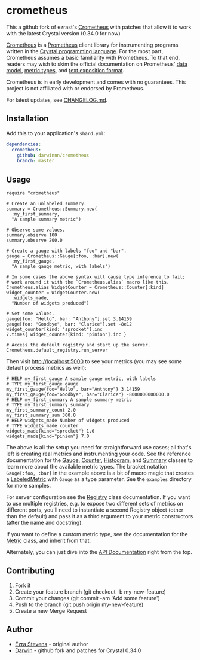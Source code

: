 # crometheus

This a github fork of ezrast's [Crometheus](https://gitlab.com/ezrast/crometheus) with patches that allow it to work with the latest Crystal version (0.34.0 for now)

[Crometheus](https://gitlab.com/ezrast/crometheus) is a [Prometheus](https://prometheus.io/) client library for instrumenting programs written in the [Crystal programming language](https://crystal-lang.org/).
For the most part, Crometheus assumes a basic familiarity with Prometheus.
To that end, readers may wish to skim the official documentation on Prometheus' [data model](https://prometheus.io/docs/concepts/data_model/), [metric types](https://prometheus.io/docs/concepts/metric_types/), and [text exposition format](https://prometheus.io/docs/instrumenting/exposition_formats/#text-format-details).

Crometheus is in early development and comes with no guarantees. This project is not affiliated with or endorsed by Prometheus.

For latest updates, see [CHANGELOG.md](CHANGELOG.md).

## Installation

Add this to your application's `shard.yml`:

```yaml
dependencies:
  crometheus:
    github: darwinnn/crometheus
    branch: master
```

## Usage

```crystal
require "crometheus"

# Create an unlabeled summary.
summary = Crometheus::Summary.new(
  :my_first_summary,
  "A sample summary metric")

# Observe some values.
summary.observe 100
summary.observe 200.0

# Create a gauge with labels "foo" and "bar".
gauge = Crometheus::Gauge[:foo, :bar].new(
  :my_first_gauge,
  "A sample gauge metric, with labels")

# In some cases the above syntax will cause type inference to fail;
# work around it with the `Crometheus.alias` macro like this.
Crometheus.alias WidgetCounter = Crometheus::Counter[:kind]
widget_counter = WidgetCounter.new(
  :widgets_made,
  "Number of widgets produced")

# Set some values.
gauge[foo: "Hello", bar: "Anthony"].set 3.14159
gauge[foo: "Goodbye", bar: "Clarice"].set -8e12
widget_counter[kind: "sprocket"].inc
7.times{ widget_counter[kind: "pinion"].inc }

# Access the default registry and start up the server.
Crometheus.default_registry.run_server
```
Then visit [http://localhost:5000](http://localhost:5000) to see your
metrics (you may see some default process metrics as well):
```text
# HELP my_first_gauge A sample gauge metric, with labels
# TYPE my_first_gauge gauge
my_first_gauge{foo="Hello", bar="Anthony"} 3.14159
my_first_gauge{foo="Goodbye", bar="Clarice"} -8000000000000.0
# HELP my_first_summary A sample summary metric
# TYPE my_first_summary summary
my_first_summary_count 2.0
my_first_summary_sum 300.0
# HELP widgets_made Number of widgets produced
# TYPE widgets_made counter
widgets_made{kind="sprocket"} 1.0
widgets_made{kind="pinion"} 7.0
```

The above is all the setup you need for straightforward use cases; all that's left is creating real metrics and instrumenting your code.
See the reference documentation for the [Gauge](https://ezrast.gitlab.io/crometheus/Crometheus/Gauge.html), [Counter](https://ezrast.gitlab.io/crometheus/Crometheus/Counter.html), [Histogram](https://ezrast.gitlab.io/crometheus/Crometheus/Histogram.html), and [Summary](https://ezrast.gitlab.io/crometheus/Crometheus/Summary.html) classes to learn more about the available metric types.
The bracket notation `Gauge[:foo, :bar]` in the example above is a bit of macro magic that creates a [LabeledMetric](https://ezrast.gitlab.io/crometheus/Crometheus/Metric/LabeledMetric.html) with `Gauge` as a type parameter.
See the `examples` directory for more samples.

For server configuration see the [Registry](https://ezrast.gitlab.io/crometheus/Crometheus/Registry.html) class documentation.
If you want to use multiple registries, e.g. to expose two different sets of metrics on different ports, you'll need to instantiate a second Registry object (other than the default) and pass it as a third argument to your metric constructors (after the name and docstring).

If you want to define a custom metric type, see the documentation for the [Metric](https://ezrast.gitlab.io/crometheus/Crometheus/Metric.html) class, and inherit from that.

Alternately, you can just dive into the [API Documentation](https://ezrast.gitlab.io/crometheus) right from the top.

## Contributing

1. Fork it
2. Create your feature branch (git checkout -b my-new-feature)
3. Commit your changes (git commit -am 'Add some feature')
4. Push to the branch (git push origin my-new-feature)
5. Create a new Merge Request

## Author

- [Ezra Stevens](https://gitlab.com/ezrast) - original author
- [Darwin](https://github.com/darwinnn) - github fork and patches for Crystal 0.34.0

